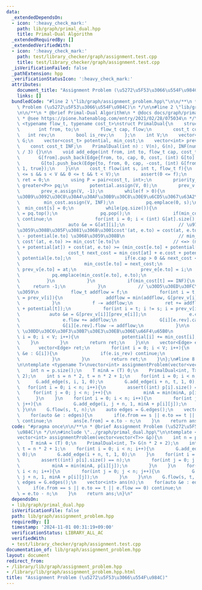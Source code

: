 ```yaml
---
data:
  _extendedDependsOn:
  - icon: ':heavy_check_mark:'
    path: lib/graph/primal_dual.hpp
    title: Primal-Dual Algorithm
  _extendedRequiredBy: []
  _extendedVerifiedWith:
  - icon: ':heavy_check_mark:'
    path: test/library_checker/graph/assignment.test.cpp
    title: test/library_checker/graph/assignment.test.cpp
  _isVerificationFailed: false
  _pathExtension: hpp
  _verificationStatusIcon: ':heavy_check_mark:'
  attributes:
    document_title: "Assignment Problem (\u5272\u5F53\u3066\u554F\u984C)"
    links: []
  bundledCode: "#line 2 \"lib/graph/assignment_problem.hpp\"\n\n/**\n * @brief Assignment\
    \ Problem (\u5272\u5F53\u3066\u554F\u984C)\n */\n\n#line 2 \"lib/graph/primal_dual.hpp\"\
    \n\n/**\n * @brief Primal-Dual Algorithm\n * @docs docs/graph/primal_dual.md\n\
    \ * @see https://pione.hatenablog.com/entry/2021/02/28/075034\n */\n\ntemplate\
    \ <typename flow_t, typename cost_t>\nstruct PrimalDual{\n    struct Edge{\n \
    \       int from, to;\n        flow_t cap, flow;\n        cost_t cost;\n     \
    \   int rev;\n        bool is_rev;\n    };\n    int V;\n    vector<vector<Edge>>\
    \ G;\n    vector<cost_t> potential, min_cost;\n    vector<int> prev_v, prev_e;\n\
    \    const cost_t INF;\n    PrimalDual(int n) : V(n), G(n), INF(numeric_limits<cost_t>::max()\
    \ / 3) {}\n\n    void add_edge(int from, int to, flow_t cap, cost_t cost){\n \
    \       G[from].push_back(Edge{from, to, cap, 0, cost, (int) G[to].size(), false});\n\
    \        G[to].push_back(Edge{to, from, 0, cap, -cost, (int) G[from].size() -\
    \ 1, true});\n    }\n\n    cost_t flow(int s, int t, flow_t f){\n        assert(0\
    \ <= s && s < V && 0 <= t && t < V);\n        assert(0 <= f);\n        cost_t\
    \ ret = 0;\n        using P = pair<cost_t, int>;\n        priority_queue<P, vector<P>,\
    \ greater<P>> pq;\n        potential.assign(V, 0);\n        prev_v.assign(V, -1);\n\
    \        prev_e.assign(V, -1);\n        while(f > 0){\n            // s-t \u30D1\
    \u30B9\u3092\u30C0\u30A4\u30AF\u30B9\u30C8\u30E9\u6CD5\u3067\u63A2\u7D22\n   \
    \         min_cost.assign(V, INF);\n            pq.emplace(0, s);\n          \
    \  min_cost[s] = 0;\n            while(pq.size()){\n                auto [c, at]\
    \ = pq.top();\n                pq.pop();\n                if(min_cost[at] < c)\
    \ continue;\n                for(int i = 0; i < (int) G[at].size(); i++){\n  \
    \                  auto &e = G[at][i];\n                    // \u975E\u8CA0\u306B\
    \u3059\u308B\u305F\u3081\u306B\u3001cost'(at, e.to) = cost(at, e.to) + potential[at]\
    \ - potential[e.to] \u3068\u3059\u308B\n                    // min_cost'[at] +\
    \ cost'(at, e.to) >= min_cost'[e.to]\n                    // <=> (min_cost'[at]\
    \ + potential[at]) + cost(at, e.to) >= (min_cost[e.to] + potential[e.to])\n  \
    \                  cost_t next_cost = min_cost[at] + e.cost + potential[at] -\
    \ potential[e.to];\n                    if(e.cap > 0 && next_cost < min_cost[e.to]){\n\
    \                        min_cost[e.to] = next_cost;\n                       \
    \ prev_v[e.to] = at;\n                        prev_e[e.to] = i;\n            \
    \            pq.emplace(min_cost[e.to], e.to);\n                    }\n      \
    \          }\n            }\n            if(min_cost[t] == INF){\n           \
    \     return -1;\n            }\n            // \u30D5\u30ED\u30FC\u3092\u6D41\
    \u3059\n            flow_t addflow = f;\n            for(int i = t; i != s; i\
    \ = prev_v[i]){\n                addflow = min(addflow, G[prev_v[i]][prev_e[i]].cap);\n\
    \            }\n            f -= addflow;\n            ret += addflow * (min_cost[t]\
    \ + potential[t]);\n            for(int i = t; i != s; i = prev_v[i]){\n     \
    \           auto &e = G[prev_v[i]][prev_e[i]];\n                e.cap -= addflow;\n\
    \                e.flow += addflow;\n                G[i][e.rev].cap += addflow;\n\
    \                G[i][e.rev].flow -= addflow;\n            }\n\n            //\
    \ \u30DD\u30C6\u30F3\u30B7\u30E3\u30EB\u306E\u66F4\u65B0\n            for(int\
    \ i = 0; i < V; i++){\n                potential[i] += min_cost[i];\n        \
    \    }\n        }\n        return ret;\n    }\n\n    vector<Edge> edges(){\n \
    \       vector<Edge> ret;\n        for(int i = 0; i < V; i++){\n            for(auto\
    \ &e : G[i]){\n                if(e.is_rev) continue;\n                ret.push_back(e);\n\
    \            }\n        }\n        return ret;\n    }\n};\n#line 8 \"lib/graph/assignment_problem.hpp\"\
    \n\ntemplate <typename T>\nvector<int> assignmentProblem(vector<vector<T>> &p){\n\
    \    int n = p.size();\n    T minA = (T) 0;\n    PrimalDual<int, T> G(n * 2 +\
    \ 2);\n    int s = n * 2, t = n * 2 + 1;\n    for(int i = 0; i < n; i++){\n  \
    \      G.add_edge(s, i, 1, 0);\n        G.add_edge(i + n, t, 1, 0);\n    }\n \
    \   for(int i = 0; i < n; i++){\n        assert((int) p[i].size() == n);\n   \
    \     for(int j = 0; j < n; j++){\n            minA = min(minA, p[i][j]);\n  \
    \      }\n    }\n    for(int i = 0; i < n; i++){\n        for(int j = 0; j < n;\
    \ j++){\n            G.add_edge(i, j + n, 1, minA + p[i][j]);\n        }\n   \
    \ }\n\n    G.flow(s, t, n);\n    auto edges = G.edges();\n    vector<int> ans(n);\n\
    \    for(auto &e : edges){\n        if(e.from == s || e.to == t || e.flow == 0)\
    \ continue;\n        ans[e.from] = e.to - n;\n    }\n    return ans;\n}\n"
  code: "#pragma once\n\n/**\n * @brief Assignment Problem (\u5272\u5F53\u3066\u554F\
    \u984C)\n */\n\n#include \"../graph/primal_dual.hpp\"\n\ntemplate <typename T>\n\
    vector<int> assignmentProblem(vector<vector<T>> &p){\n    int n = p.size();\n\
    \    T minA = (T) 0;\n    PrimalDual<int, T> G(n * 2 + 2);\n    int s = n * 2,\
    \ t = n * 2 + 1;\n    for(int i = 0; i < n; i++){\n        G.add_edge(s, i, 1,\
    \ 0);\n        G.add_edge(i + n, t, 1, 0);\n    }\n    for(int i = 0; i < n; i++){\n\
    \        assert((int) p[i].size() == n);\n        for(int j = 0; j < n; j++){\n\
    \            minA = min(minA, p[i][j]);\n        }\n    }\n    for(int i = 0;\
    \ i < n; i++){\n        for(int j = 0; j < n; j++){\n            G.add_edge(i,\
    \ j + n, 1, minA + p[i][j]);\n        }\n    }\n\n    G.flow(s, t, n);\n    auto\
    \ edges = G.edges();\n    vector<int> ans(n);\n    for(auto &e : edges){\n   \
    \     if(e.from == s || e.to == t || e.flow == 0) continue;\n        ans[e.from]\
    \ = e.to - n;\n    }\n    return ans;\n}\n"
  dependsOn:
  - lib/graph/primal_dual.hpp
  isVerificationFile: false
  path: lib/graph/assignment_problem.hpp
  requiredBy: []
  timestamp: '2024-11-01 00:31:19+09:00'
  verificationStatus: LIBRARY_ALL_AC
  verifiedWith:
  - test/library_checker/graph/assignment.test.cpp
documentation_of: lib/graph/assignment_problem.hpp
layout: document
redirect_from:
- /library/lib/graph/assignment_problem.hpp
- /library/lib/graph/assignment_problem.hpp.html
title: "Assignment Problem (\u5272\u5F53\u3066\u554F\u984C)"
---
```


